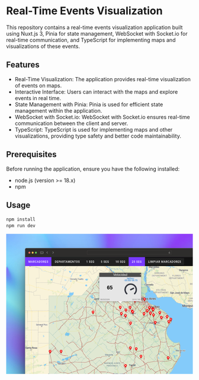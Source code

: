 # Real-Time Events Visualization
This repository contains a real-time events visualization application built using Nuxt.js 3, Pinia for state management, WebSocket with Socket.io for real-time communication, and TypeScript for implementing maps and visualizations of these events.

## Features

- Real-Time Visualization: The application provides real-time visualization of events on maps.
- Interactive Interface: Users can interact with the maps and explore events in real time.
- State Management with Pinia: Pinia is used for efficient state management within the application.
- WebSocket with Socket.io: WebSocket with Socket.io ensures real-time communication between the client and server.
- TypeScript: TypeScript is used for implementing maps and other visualizations, providing type safety and better code maintainability.

## Prerequisites

Before running the application, ensure you have the following installed:
- node.js (version >= 18.x)
- npm

## Usage

```bash
npm install
npm run dev
```

![Map of Buenos Aires with events](./public/readme.png)
